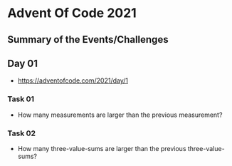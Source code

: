 # Advent Of Code 2021

## Summary of the Events/Challenges

## Day 01 
- https://adventofcode.com/2021/day/1

### Task 01
- How many measurements are larger than the previous measurement?

### Task 02
- How many three-value-sums are larger than the previous three-value-sums?
